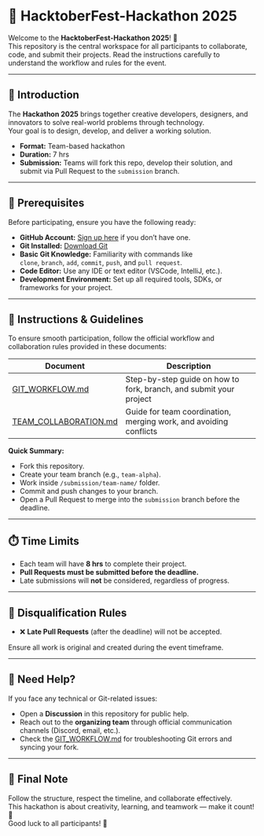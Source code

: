 # 🚀 HacktoberFest-Hackathon 2025 

Welcome to the **HacktoberFest-Hackathon 2025**! 🎉  
This repository is the central workspace for all participants to collaborate, code, and submit their projects. Read the instructions carefully to understand the workflow and rules for the event.

---

## 🏁 Introduction

The **Hackathon 2025** brings together creative developers, designers, and innovators to solve real-world problems through technology.  
Your goal is to design, develop, and deliver a working solution.

- **Format:** Team-based hackathon  
- **Duration:** 7 hrs  
- **Submission:** Teams will fork this repo, develop their solution, and submit via Pull Request to the `submission` branch.  

---

## 🧰 Prerequisites

Before participating, ensure you have the following ready:

- **GitHub Account:** [Sign up here](https://github.com/join) if you don’t have one.
- **Git Installed:** [Download Git](https://git-scm.com/downloads)
- **Basic Git Knowledge:** Familiarity with commands like  
  `clone`, `branch`, `add`, `commit`, `push`, and `pull request`.
- **Code Editor:** Use any IDE or text editor (VSCode, IntelliJ, etc.).
- **Development Environment:** Set up all required tools, SDKs, or frameworks for your project.

---

## 📜 Instructions & Guidelines

To ensure smooth participation, follow the official workflow and collaboration rules provided in these documents:

| Document | Description |
|-----------|-------------|
| [GIT_WORKFLOW.md](./GIT_WORKFLOW.md) | Step-by-step guide on how to fork, branch, and submit your project |
| [TEAM_COLLABORATION.md](./TEAM_COLLABORATION.md) | Guide for team coordination, merging work, and avoiding conflicts |

**Quick Summary:**
- Fork this repository.  
- Create your team branch (e.g., `team-alpha`).  
- Work inside `/submission/team-name/` folder.  
- Commit and push changes to your branch.  
- Open a Pull Request to merge into the `submission` branch before the deadline.  

---

## ⏱️ Time Limits

- Each team will have **8 hrs** to complete their project.  
- **Pull Requests must be submitted before the deadline.**  
- Late submissions will **not** be considered, regardless of progress.  

---

## 🚫 Disqualification Rules

- ❌ **Late Pull Requests** (after the deadline) will not be accepted.  

Ensure all work is original and created during the event timeframe.

---

## 💬 Need Help?

If you face any technical or Git-related issues:
- Open a **Discussion** in this repository for public help.
- Reach out to the **organizing team** through official communication channels (Discord, email, etc.).
- Check the [GIT_WORKFLOW.md](./GIT_WORKFLOW.md) for troubleshooting Git errors and syncing your fork.

---

## 🎯 Final Note

Follow the structure, respect the timeline, and collaborate effectively.  
This hackathon is about creativity, learning, and teamwork — make it count! 💪  
Good luck to all participants! 🚀

